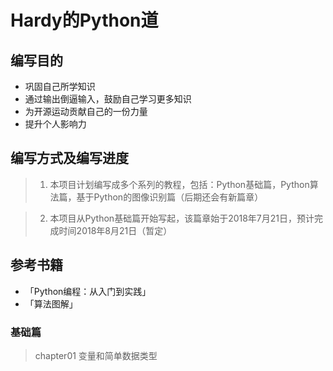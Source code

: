# Hardy的Python道

## 编写目的

* 巩固自己所学知识
* 通过输出倒逼输入，鼓励自己学习更多知识
* 为开源运动贡献自己的一份力量
* 提升个人影响力

## 编写方式及编写进度

> 1. 本项目计划编写成多个系列的教程，包括：Python基础篇，Python算法篇，基于Python的图像识别篇（后期还会有新篇章）

> 2. 本项目从Python基础篇开始写起，该篇章始于2018年7月21日，预计完成时间2018年8月21日（暂定）

## 参考书籍

* 「Python编程：从入门到实践」
* 「算法图解」

### 基础篇

> chapter01 变量和简单数据类型


